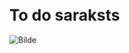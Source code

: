 # To do saraksts

![Bilde](https://cdn.discordapp.com/attachments/712432238658322513/836549514499326002/unknown.png)
